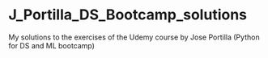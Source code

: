 # J_Portilla_DS_Bootcamp_solutions
My solutions to the exercises of the Udemy course by Jose Portilla (Python for DS and ML bootcamp)
